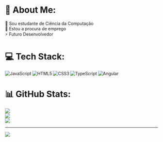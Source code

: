 # 💫 About Me:
🔭 Sou estudante de Ciência da Computação<br>👯 Estou a procura de emprego<br>⚡ Futuro Desenvolvedor


# 💻 Tech Stack:
![JavaScript](https://img.shields.io/badge/javascript-%23323330.svg?style=plastic&logo=javascript&logoColor=%23F7DF1E) ![HTML5](https://img.shields.io/badge/html5-%23E34F26.svg?style=plastic&logo=html5&logoColor=white) ![CSS3](https://img.shields.io/badge/css3-%231572B6.svg?style=plastic&logo=css3&logoColor=white) ![TypeScript](https://img.shields.io/badge/typescript-%23007ACC.svg?style=plastic&logo=typescript&logoColor=white) ![Angular](https://img.shields.io/badge/angular-%23DD0031.svg?style=plastic&logo=angular&logoColor=white)
# 📊 GitHub Stats:
![](https://github-readme-stats.vercel.app/api?username=FelipeSilva21&theme=dark&hide_border=false&include_all_commits=false&count_private=false)<br/>
![](https://github-readme-streak-stats.herokuapp.com/?user=FelipeSilva21&theme=dark&hide_border=false)<br/>
![](https://github-readme-stats.vercel.app/api/top-langs/?username=FelipeSilva21&theme=dark&hide_border=false&include_all_commits=false&count_private=false&layout=compact)

---
[![](https://visitcount.itsvg.in/api?id=FelipeSilva21&icon=2&color=12)](https://visitcount.itsvg.in)

<!-- Proudly created with GPRM ( https://gprm.itsvg.in ) -->